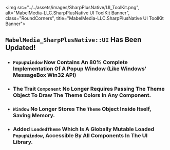 <img src="../../assets/images/SharpPlusNative/UI_ToolKit.png", alt="MabelMedia-LLC.SharpPlusNative UI ToolKit Banner", class="RoundCorners", title="MabelMedia-LLC.SharpPlusNative UI ToolKit Banner">

## `MabelMedia_SharpPlusNative::UI` Has Been Updated!

+ ### <code title="MabelMedia_SharpPlusNative::UI::PopupWindow::PopupWindow">PopupWindow</code> Now Contains An 80% Complete Implementation Of A Popup Window (Like Windows' MessageBox Win32 API)
+ ### The Trait <code title="MabelMedia_SharpPlusNative::UI::Component">Component</code> No Longer Requires Passing The Theme Object To Draw The Theme Colors In Any Component.
+ ### <code title="MabelMedia_SharpPlusNative::UI::Window::Window">Window</code> No Longer Stores The <code title="MabelMedia_SharpPlusNative::UI::Theme::Theme">Theme</code> Object Inside Itself, Saving Memory.
+ ### Added <code title="MabelMedia_SharpPlusNative::UI::Theme::LoadedTheme">LoadedTheme</code> Which Is A Globally Mutable Loaded <code title="MabelMedia_SharpPlusNative::UI::PopupWindow::PopupWindow">PopupWindow</code>, Accessible By All Components In The UI Library.
